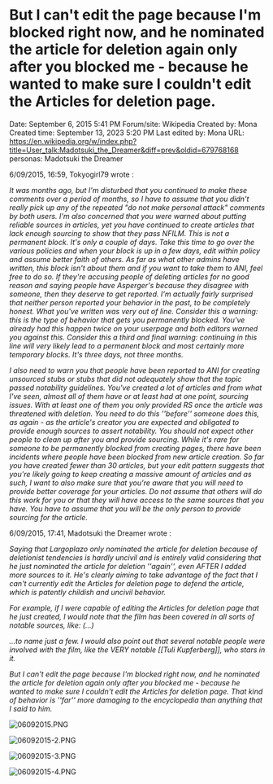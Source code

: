 # But I can't edit the page because I'm blocked right now, and he nominated the article for deletion again only after you blocked me - because he wanted to make sure I couldn't edit the Articles for deletion page.

Date: September 6, 2015 5:41 PM
Forum/site: Wikipedia
Created by: Mona
Created time: September 13, 2023 5:20 PM
Last edited by: Mona
URL: https://en.wikipedia.org/w/index.php?title=User_talk:Madotsuki_the_Dreamer&diff=prev&oldid=679768168
personas: Madotsuki the Dreamer

6/09/2015, 16:59, Tokyogirl79 wrote :

*It was months ago, but I'm disturbed that you continued to make these comments over a period of months, so I have to assume that you didn't really pick up any of the repeated "do not make personal attack" comments by both users. I'm also concerned that you were warned about putting reliable sources in articles, yet you have continued to create articles that lack enough sourcing to show that they pass NFILM. This is not a permanent block. It's only a couple of days. Take this time to go over the various policies and when your block is up in a few days, edit within policy and assume better faith of others. As far as what other admins have written, this block isn't about them and if you want to take them to ANI, feel free to do so. If they're accusing people of deleting articles for no good reason and saying people have Asperger's because they disagree with someone, then they deserve to get reported. I'm actually fairly surprised that neither person reported your behavior in the past, to be completely honest. What you've written was very out of line. Consider this a warning: this is the type of behavior that gets you permanently blocked. You've already had this happen twice on your userpage and both editors warned you against this. Consider this a third and final warning: continuing in this line will very likely lead to a permanent block and most certainly more temporary blocks. It's three days, not three months.*

*I also need to warn you that people have been reported to ANI for creating unsourced stubs or stubs that did not adequately show that the topic passed notability guidelines. You've created a lot of articles and from what I've seen, almost all of them have or at least had at one point, sourcing issues. With at least one of them you only provided RS once the article was threatened with deletion. You need to do this ''before'' someone does this, as again - as the article's creator you are expected and obligated to provide enough sources to assert notability. You should not expect other people to clean up after you and provide sourcing. While it's rare for someone to be permanently blocked from creating pages, there have been incidents where people have been blocked from new article creation. So far you have created fewer than 30 articles, but your edit pattern suggests that you're likely going to keep creating a massive amount of articles and as such, I want to also make sure that you're aware that you will need to provide better coverage for your articles. Do not assume that others will do this work for you or that they will have access to the same sources that you have. You have to assume that you will be the only person to provide sourcing for the article.*

6/09/2015, 17:41, Madotsuki the Dreamer wrote :

*Saying that Largoplazo only nominated the article for deletion because of deletionist tendencies is hardly uncivil and is entirely valid considering that he just nominated the article for deletion ''again'', even AFTER I added more sources to it. He's clearly aiming to take advantage of the fact that I can't currently edit the Articles for deletion page to defend the article, which is patently childish and uncivil behavior.*

*For example, if I were capable of editing the Articles for deletion page that he just created, I would note that the film has been covered in all sorts of notable sources, like: (…)*

*...to name just a few. I would also point out that several notable people were involved with the film, like the VERY notable [[Tuli Kupferberg]], who stars in it.*

*But I can't edit the page because I'm blocked right now, and he nominated the article for deletion again only after you blocked me - because he wanted to make sure I couldn't edit the Articles for deletion page. That kind of behavior is ''far'' more damaging to the encyclopedia than anything that I said to him.*

![06092015.PNG](But%20I%20can't%20edit%20the%20page%20because%20I'm%20blocked%20righ%207e450c9cd3f94dd7a821e5d53c0b5f6d/06092015.png)

![06092015-2.PNG](But%20I%20can't%20edit%20the%20page%20because%20I'm%20blocked%20righ%207e450c9cd3f94dd7a821e5d53c0b5f6d/06092015-2.png)

![06092015-3.PNG](But%20I%20can't%20edit%20the%20page%20because%20I'm%20blocked%20righ%207e450c9cd3f94dd7a821e5d53c0b5f6d/06092015-3.png)

![06092015-4.PNG](But%20I%20can't%20edit%20the%20page%20because%20I'm%20blocked%20righ%207e450c9cd3f94dd7a821e5d53c0b5f6d/06092015-4.png)